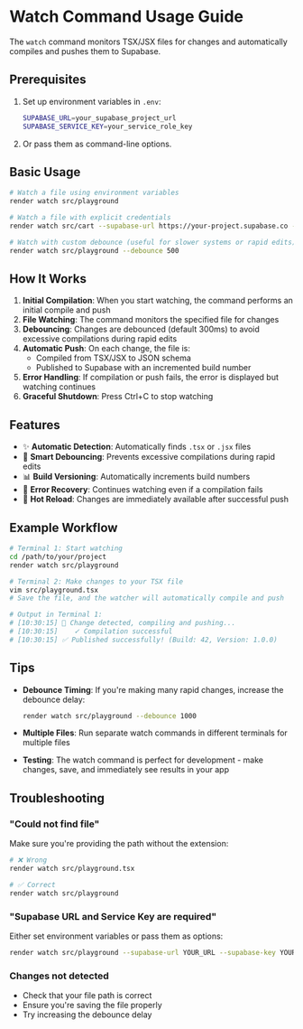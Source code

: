 # Watch Command Usage Guide

The `watch` command monitors TSX/JSX files for changes and automatically compiles and pushes them to Supabase.

## Prerequisites

1. Set up environment variables in `.env`:

   ```bash
   SUPABASE_URL=your_supabase_project_url
   SUPABASE_SERVICE_KEY=your_service_role_key
   ```

2. Or pass them as command-line options.

## Basic Usage

```bash
# Watch a file using environment variables
render watch src/playground

# Watch a file with explicit credentials
render watch src/cart --supabase-url https://your-project.supabase.co --supabase-key your_key

# Watch with custom debounce (useful for slower systems or rapid edits)
render watch src/playground --debounce 500
```

## How It Works

1. **Initial Compilation**: When you start watching, the command performs an initial compile and push
2. **File Watching**: The command monitors the specified file for changes
3. **Debouncing**: Changes are debounced (default 300ms) to avoid excessive compilations during rapid edits
4. **Automatic Push**: On each change, the file is:
   - Compiled from TSX/JSX to JSON schema
   - Published to Supabase with an incremented build number
5. **Error Handling**: If compilation or push fails, the error is displayed but watching continues
6. **Graceful Shutdown**: Press Ctrl+C to stop watching

## Features

- ✨ **Automatic Detection**: Automatically finds `.tsx` or `.jsx` files
- 🔄 **Smart Debouncing**: Prevents excessive compilations during rapid edits
- 📊 **Build Versioning**: Automatically increments build numbers
- 🎯 **Error Recovery**: Continues watching even if a compilation fails
- 🚀 **Hot Reload**: Changes are immediately available after successful push

## Example Workflow

```bash
# Terminal 1: Start watching
cd /path/to/your/project
render watch src/playground

# Terminal 2: Make changes to your TSX file
vim src/playground.tsx
# Save the file, and the watcher will automatically compile and push

# Output in Terminal 1:
# [10:30:15] 🔄 Change detected, compiling and pushing...
# [10:30:15]    ✓ Compilation successful
# [10:30:15] ✅ Published successfully! (Build: 42, Version: 1.0.0)
```

## Tips

- **Debounce Timing**: If you're making many rapid changes, increase the debounce delay:

  ```bash
  render watch src/playground --debounce 1000
  ```

- **Multiple Files**: Run separate watch commands in different terminals for multiple files

- **Testing**: The watch command is perfect for development - make changes, save, and immediately see results in your app

## Troubleshooting

### "Could not find file"

Make sure you're providing the path without the extension:

```bash
# ❌ Wrong
render watch src/playground.tsx

# ✅ Correct
render watch src/playground
```

### "Supabase URL and Service Key are required"

Either set environment variables or pass them as options:

```bash
render watch src/playground --supabase-url YOUR_URL --supabase-key YOUR_KEY
```

### Changes not detected

- Check that your file path is correct
- Ensure you're saving the file properly
- Try increasing the debounce delay

